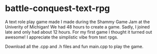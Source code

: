 # battle-conquest-text-rpg
A text role play game made I made during the Shammy Game Jam at the Univerity of Michigan! We had 48 hours to create a game. Sadly, I joined late and only had about 12 hours. For my first game I thought it turned out awesome! I appreciate the simplistic vibe from text rpgs.

Download all the .cpp and .h files and fun main.cpp to play the game.
